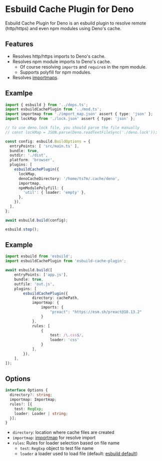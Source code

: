 # Esbuild Cache Plugin for Deno

Esbuild Cache Plugin for Deno is an esbuild plugin to resolve remote (http/https) and even npm modules using Deno's cache.

## Features

- Resolves http/https imports to Deno's cache.
- Resolves npm module imports to Deno's cache.
  - Of course resolving `import`s and `require`s in the npm module.
  - Supports polyfill for npm modules.
- Resolves [importmaps](https://developer.mozilla.org/en-US/docs/Web/HTML/Element/script/type/importmap).

## Examlpe

```typescript
import { esbuild } from '../deps.ts';
import esbuildCachePlugin from '../mod.ts';
import importmap from './import_map.json' assert { type: 'json' };
import lockMap from './lock.json' assert { type: 'json' };

// to use deno.lock file, you should parse the file manually
// const lockMap = JSON.parse(Deno.readTextFileSync('./deno.lock'));

const config: esbuild.BuildOptions = {
  entryPoints: [ 'src/main.ts' ],
  bundle: true,
  outdir: './dist',
  platform: 'browser',
  plugins: [
    esbuildCachePlugin({
      lockMap,
      denoCacheDirectory: '/home/ts7m/.cache/deno',
      importmap,
      npmModulePolyfill: {
        'util': { loader: 'empty' },
      },
    }),
  ],
};

await esbuild.build(config);

esbuild.stop();

```

## Example

```typescript
import esbuild from 'esbuild';
import esbuildCachePlugin from 'esbuild-cache-plugin';

await esbuild.build([
    entryPoints: ['app.js'],
    bundle: true,
    outfile: 'out.js',
    plugins: [
        esbuildCachePlugin({
            directory: cachePath,
            importmap: {
                imports: {
                    "preact": "https://esm.sh/preact@10.13.2"
                }
            },
            rules: [
                {
                    test: /\.css$/,
                    loader: 'css'
                }
            ],
        }),
    ],
]);
```

## Options

```typescript
interface Options {
  directory?: string;
  importmap: Importmap;
  rules?: [{
    test: RegExp;
    loader: Loader | string;
  }];
}
```

- `directory`: location where cache files are created
- `importmap`:
  [importmap](https://developer.mozilla.org/en-US/docs/Web/HTML/Element/script/type/importmap)
  for resolve import
- `rules`: Rules for loader selection based on file name
  - `test`: `RegExp` object to test file name
  - `loader` a loader used to load file (default:
    [esbuild default](https://esbuild.github.io/plugins/#on-load-results))
